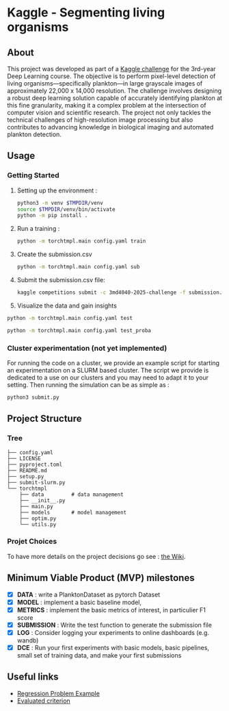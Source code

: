 # Kaggle - Segmenting living organisms

## About

This project was developed as part of a [Kaggle challenge](https://www.kaggle.com/competitions/3md4040-2025-challenge) for the 3rd-year Deep Learning course. The objective is to perform pixel-level detection of living organisms—specifically plankton—in large grayscale images of approximately 22,000 x 14,000 resolution. The challenge involves designing a robust deep learning solution capable of accurately identifying plankton at this fine granularity, making it a complex problem at the intersection of computer vision and scientific research. The project not only tackles the technical challenges of high-resolution image processing but also contributes to advancing knowledge in biological imaging and automated plankton detection.

## Usage

### Getting Started

1. Setting up the environment :

    ```bash
    python3 -m venv $TMPDIR/venv
    source $TMPDIR/venv/bin/activate
    python -m pip install .
    ```

2. Run a training :

    ```bash
    python -m torchtmpl.main config.yaml train
    ```

3. Create the submission.csv

    ```bash
    python -m torchtmpl.main config.yaml sub
    ```

4. Submit the submission.csv file:

    ```bash
    kaggle competitions submit -c 3md4040-2025-challenge -f submission.csv -m "Message"
    ```

5. Visualize the data and gain insights

```bash
python -m torchtmpl.main config.yaml test
```
```bash
python -m torchtmpl.main config.yaml test_proba
```


### Cluster experimentation (**not yet implemented**)

For running the code on a cluster, we provide an example script for starting an experimentation on a SLURM based cluster.
The script we provide is dedicated to a use on our clusters and you may need to adapt it to your setting. 
Then running the simulation can be as simple as :

```bash
python3 submit.py
```

## Project Structure

### Tree

```plaintext
├── config.yaml
├── LICENSE
├── pyproject.toml
├── README.md
├── setup.py
├── submit-slurm.py
└── torchtmpl
    ├── data         # data management
    ├── __init__.py
    ├── main.py
    ├── models       # model management
    ├── optim.py
    └── utils.py
```

### Projet Choices

To have more details on the project decisions go see : [the Wiki](https://gitlab-student.centralesupelec.fr/margaux.blondel/kaggle-segmenting-living-organisms/-/wikis/home).

## Minimum Viable Product (MVP) milestones

- [x] **DATA** : write a PlanktonDataset as pytorch Dataset
- [x] **MODEL** : implement a basic baseline model,
- [x] **METRICS** : implement the basic metrics of interest, in particulier F1 score
- [x] **SUBMISSION** : Write the test function to generate the submission file
- [x] **LOG** : Consider logging your experiments to online dashboards (e.g. wandb)
- [x] **DCE** : Run your first experiments with basic models, basic pipelines, small set of training data, and make your first submissions

## Useful links

- [Regression Problem Example](https://frezza.pages.centralesupelec.fr/teachml2/Supports/NeuralNetworks/02-ffn.html#/example-on-a-regression-problem-1)
- [Evaluated criterion](https://frezza.pages.centralesupelec.fr/teachml2/Supports/NeuralNetworks/00-intro.html#/evaluation-33/0)
